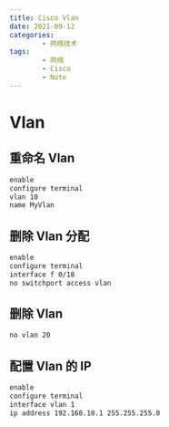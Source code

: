 ```yaml
---
title: Cisco Vlan
date: 2021-09-12
categories:
        - 网络技术
tags:
        - 网络
        - Cisco
        - Note
---
```


# Vlan

## 重命名 Vlan

```txt
enable
configure terminal
vlan 10
name MyVlan
```

## 删除 Vlan 分配

```txt
enable
configure terminal
interface f 0/18
no switchport access vlan
```

## 删除 Vlan

```txt
no vlan 20
```

## 配置 Vlan 的 IP

```txt
enable
configure terminal
interface vlan 1
ip address 192.168.10.1 255.255.255.0
```
